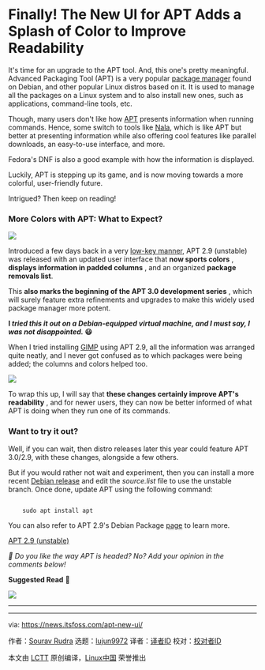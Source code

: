 [#]: subject: "Finally! The New UI for APT Adds a Splash of Color to Improve Readability"
[#]: via: "https://news.itsfoss.com/apt-new-ui/"
[#]: author: "Sourav Rudra https://news.itsfoss.com/author/sourav/"
[#]: collector: "lujun9972/lctt-scripts-1705972010"
[#]: translator: " "
[#]: reviewer: " "
[#]: publisher: " "
[#]: url: " "

Finally! The New UI for APT Adds a Splash of Color to Improve Readability
======
It's time for an upgrade to the APT tool. And, this one's pretty
meaningful.
Advanced Packaging Tool (APT) is a very popular [package manager][1] found on Debian, and other popular Linux distros based on it. It is used to manage all the packages on a Linux system and to also install new ones, such as applications, command-line tools, etc.

Though, many users don't like how [APT][2] presents information when running commands. Hence, some switch to tools like [Nala][3], which is like APT but better at presenting information while also offering cool features like parallel downloads, an easy-to-use interface, and more.

Fedora's DNF is also a good example with how the information is displayed.

Luckily, APT is stepping up its game, and is now moving towards a more colorful, user-friendly future.

Intrigued? Then keep on reading!

### More Colors with APT: What to Expect?

![][4]

Introduced a few days back in a very [low-key manner][5], APT 2.9 (unstable) was released with an updated user interface that **now sports colors** , **displays information in padded columns** , and an organized **package removals list**.

This **also marks the beginning of the APT 3.0 development series** , which will surely feature extra refinements and upgrades to make this widely used package manager more potent.

**I _tried this it out on a Debian-equipped virtual machine, and I must say, I was not disappointed._ 😃**

When I tried installing [GIMP][6] using APT 2.9, all the information was arranged quite neatly, and I never got confused as to which packages were being added; the columns and colors helped too.

![][7]

To wrap this up, I will say that **these changes certainly improve APT's readability** , and for newer users, they can now be better informed of what APT is doing when they run one of its commands.

### Want to try it out?

Well, if you can wait, then distro releases later this year could feature APT 3.0/2.9, with these changes, alongside a few others.

But if you would rather not wait and experiment, then you can install a more recent [Debian release][8] and edit the _source.list_ file to use the unstable branch. Once done, update APT using the following command:

```

    sudo apt install apt

```

You can also refer to APT 2.9's Debian Package [page][9] to learn more.

[APT 2.9 (unstable)][9]

_💬 Do you like the way APT is headed? No? Add your opinion in the comments below!_

**Suggested Read** 📖

![][10]

* * *

--------------------------------------------------------------------------------

via: https://news.itsfoss.com/apt-new-ui/

作者：[Sourav Rudra][a]
选题：[lujun9972][b]
译者：[译者ID](https://github.com/译者ID)
校对：[校对者ID](https://github.com/校对者ID)

本文由 [LCTT](https://github.com/LCTT/TranslateProject) 原创编译，[Linux中国](https://linux.cn/) 荣誉推出

[a]: https://news.itsfoss.com/author/sourav/
[b]: https://github.com/lujun9972
[1]: https://itsfoss.com/package-manager/
[2]: https://en.wikipedia.org/wiki/APT_(software)
[3]: https://itsfoss.com/nala/
[4]: https://news.itsfoss.com/content/images/2024/04/APT_color_a.png
[5]: https://tracker.debian.org/news/1518579/accepted-apt-290-source-into-unstable/
[6]: https://www.gimp.org/
[7]: https://news.itsfoss.com/content/images/2024/04/APT_color_b.png
[8]: https://news.itsfoss.com/debian-12-release/
[9]: https://packages.debian.org/sid/apt
[10]: https://itsfoss.com/content/images/size/w256h256/2022/12/android-chrome-192x192.png

